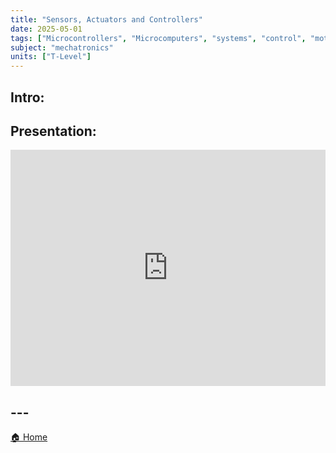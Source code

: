 ```yaml
---
title: "Sensors, Actuators and Controllers"
date: 2025-05-01
tags: ["Microcontrollers", "Microcomputers", "systems", "control", "motors", "sensors"]
subject: "mechatronics"
units: ["T-Level"]
---
```


## Intro:

## Presentation:

<div style="position: relative; width: 100%; height: 0; padding-top: 75%;">
    <iframe src="https://EngineeringShare.github.io/engineering-hub/presentations/Sensors, Actuators and Microcontrollers.pdf" 
        style="position: absolute; top: 0; left: 0; width: 100%; height: 100%; border: none;">
    </iframe>
</div>

## ---

<a href="https://engineeringshare.github.io/engineering-hub">🏠 Home</a>
